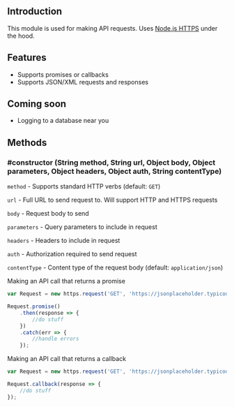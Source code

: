 ## Introduction

This module is used for making API requests. Uses [Node.js HTTPS](https://nodejs.org/api/https.html) under the hood.

## Features

* Supports promises or callbacks
* Supports JSON/XML requests and responses

## Coming soon

* Logging to a database near you

## Methods

### #constructor (String method, String url, Object body, Object parameters, Object headers, Object auth, String contentType)

```method``` - Supports standard HTTP verbs (default: ```GET```)

```url``` - Full URL to send request to. Will support HTTP and HTTPS requests

```body``` - Request body to send

```parameters``` - Query parameters to include in request

```headers``` - Headers to include in request

```auth``` - Authorization required to send request

```contentType``` - Content type of the request body (default: ```application/json```)

Making an API call that returns a promise

```js
var Request = new https.request('GET', 'https://jsonplaceholder.typicode.com/comments', null, null, null, null, null);

Request.promise()
    .then(response => {
        //do stuff
    })
    .catch(err => {
        //handle errors
    });
```

Making an API call that returns a callback

```js
var Request = new https.request('GET', 'https://jsonplaceholder.typicode.com/comments', null, null, null, null, null);

Request.callback(response => {
    //do stuff
});
```